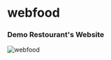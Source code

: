 # webfood

### Demo Restourant's Website 

![webfood](https://github.com/YuliaEvs/webfood/assets/96447638/184ac894-7594-442b-91c3-54ab550b6cc5)
